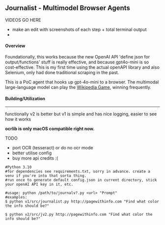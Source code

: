## Journalist - Multimodel Browser Agents




VIDEOS GO HERE

- make an edit with screenshots of each step + total terminal output
- 



#### Overview

Foundationally, this works because the new OpenAI API 'define json for output/functions' stuff is really effective, and because gpt4o-mini is so cost-effective. This is my first time using the actual openAPI library and also Selenium, only had done traditional scraping in the past. 

This is a PoC agent that hooks up gpt-4o-mini to a browser. The multimodal large-language model can play the [Wikipedia Game](https://en.wikipedia.org/wiki/Wikipedia:Wiki_Game), winning frequently. 


#### Building/Utilization
---
functionally v2 is better but v1 is simple and has nice logging, easier to see how it works

**ocrlib is only macOS compatible right now.** 

TODO
- port OCR (tesseract) or do no ocr mode 
- better utilise config
- buy more api credits :(



````
#Python 3.10
#for dependencies see requirements.txt, sorry in advance. create a venv if you're into that sorta thing. 
#run once to generate default config.json in current directory, stick your openAI API key in it, etc.

#usage: python /path/to/journalv?.py <url> "Prompt"
#examples:
$ python v1/src/journalist.py http://pagewithinfo.com "Find what color the info should be?"

$ python v2/src/jv2.py http://pagewithinfo.com "Find what color the info should be?"

````